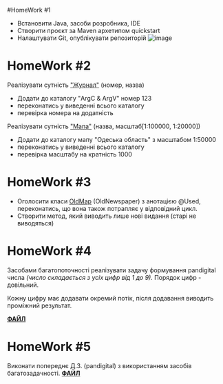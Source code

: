 #HomeWork #1

- Встановити Java, засоби розробника, IDE
- Створити проєкт за Maven архетипом quickstart
- Налаштувати Git, опублікувати репозиторій
![image](https://github.com/AntonDegt/Java/assets/108671823/8f34dbce-5822-4e74-8157-8f8ef3c88041)



# HomeWork #2

Реалізувати сутність <a href="https://github.com/AntonDegt/Java/blob/master/src/main/java/step/learning/oop/Journal.java">"Журнал"</a> (номер, назва)
- Додати до каталогу "ArgC & ArgV" номер 123
- переконатись у виведенні всього каталогу
- перевірка номера на додатність


Реалізувати сутність <a href="https://github.com/AntonDegt/Java/blob/master/src/main/java/step/learning/oop/Map.java">"Мапа"</a> (назва, масштаб[1:100000, 1:20000])
- Додати до каталогу мапу "Одеська область" з масштабом 1:50000
- переконатись у виведенні всього каталогу
- перевірка масштабу на кратність 1000



# HomeWork #3
- Оголосити класи <a href="https://github.com/AntonDegt/Java/blob/master/src/main/java/step/learning/oop/OldMap.java">OldMap</a> (OldNewspaper) з анотацією @Used, переконатись, що вона також потрапляє у відповідний цикл.
- Створити метод, який виводить лише нові видання (старі не виводяться)



# HomeWork #4
Засобами багатопоточності реалізувати задачу формування pandigital числа _(число складається з усіх цифр від 1 до 9)._ Порядок цифр - довільний.


Кожну цифру має додавати окремий потік, після додавання виводить проміжний результат.


<a href="https://github.com/AntonDegt/Java/blob/99c822f37ef4d48150603d8d76a34f54a238b76d/src/main/java/step/learning/async/MultiThread.java#L70">**ФАЙЛ**</a> 



# HomeWork #5
Виконати попереднє Д.З. (pandigital) з використанням засобів багатозадачності.
<a href="https://github.com/AntonDegt/Java/blob/fff74f125d03bf96d9410c5aa31ff8d19a00f514/src/main/java/step/learning/async/MultiTask.java#L47">**ФАЙЛ**</a>

